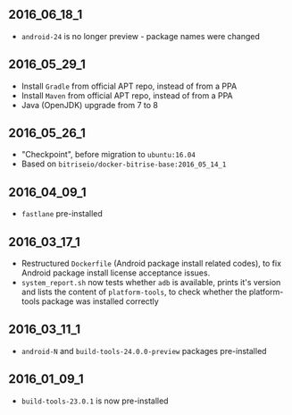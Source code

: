 ## 2016_06_18_1

* `android-24` is no longer preview - package names were changed


## 2016_05_29_1

* Install `Gradle` from official APT repo, instead of from a PPA
* Install `Maven` from official APT repo, instead of from a PPA
* Java (OpenJDK) upgrade from 7 to 8


## 2016_05_26_1

* "Checkpoint", before migration to `ubuntu:16.04`
* Based on `bitriseio/docker-bitrise-base:2016_05_14_1`


## 2016_04_09_1

* `fastlane` pre-installed

## 2016_03_17_1

* Restructured `Dockerfile` (Android package install related codes), to fix
  Android package install license acceptance issues.
* `system_report.sh` now tests whether `adb` is available, prints it's version
  and lists the content of `platform-tools`, to check whether the platform-tools
  package was installed correctly

## 2016_03_11_1

* `android-N` and `build-tools-24.0.0-preview` packages pre-installed

## 2016_01_09_1

* `build-tools-23.0.1` is now pre-installed
